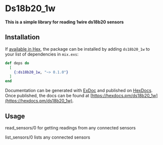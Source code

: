 # Ds18b20_1w

**This is a simple library for reading 1wire ds18b20 sensors**

## Installation

If [available in Hex](https://hex.pm/docs/publish), the package can be installed
by adding `ds18b20_1w` to your list of dependencies in `mix.exs`:

```elixir
def deps do
  [
    {:ds18b20_1w, "~> 0.1.0"}
  ]
end
```

Documentation can be generated with [ExDoc](https://github.com/elixir-lang/ex_doc)
and published on [HexDocs](https://hexdocs.pm). Once published, the docs can
be found at [https://hexdocs.pm/ds18b20_1w](https://hexdocs.pm/ds18b20_1w).

## Usage 

read_sensors/0 for getting readings from any connected sensors

list_sensors/0 lists any connected sensors

